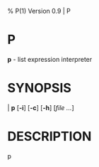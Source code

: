 % P(1) Version 0.9 | P

P
====


**p** - list expression interpreter



SYNOPSIS
========


| **p** \[**-i**] \[**-c**] \[**-h**] \[_file_ _..._]



DESCRIPTION
===========

p
